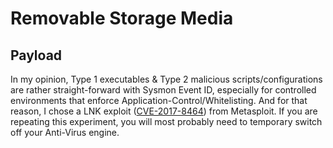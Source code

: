 # Removable Storage Media

## Payload

In my opinion, Type 1 executables & Type 2 malicious scripts/configurations are rather straight-forward with Sysmon Event ID, especially for controlled environments that enforce Application-Control/Whitelisting. And for that reason, I chose a LNK exploit ([CVE-2017-8464](https://portal.msrc.microsoft.com/en-US/security-guidance/advisory/CVE-2017-8464)) from Metasploit. If you are repeating this experiment, you will most probably need to temporary switch off your Anti-Virus engine.